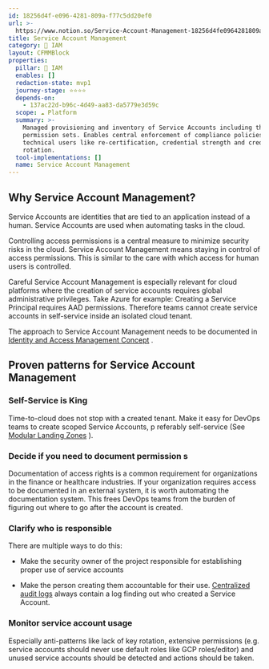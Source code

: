 ```yaml
---
id: 18256d4f-e096-4281-809a-f77c5dd20ef0
url: >-
  https://www.notion.so/Service-Account-Management-18256d4fe0964281809af77c5dd20ef0
title: Service Account Management
category: 🔐 IAM
layout: CFMMBlock
properties:
  pillar: 🔐 IAM
  enables: []
  redaction-state: mvp1
  journey-stage: ⭐️⭐️⭐️⭐️
  depends-on:
    - 137ac22d-b96c-4d49-aa83-da5779e3d59c
  scope: ☁️ Platform
  summary: >-
    Managed provisioning and inventory of Service Accounts including their
    permission sets. Enables central enforcement of compliance policies for
    technical users like re-certification, credential strength and credential
    rotation.
  tool-implementations: []
  name: Service Account Management
---
```


## Why Service Account Management?

Service Accounts are identities that are tied to an application instead of a human. Service Accounts are used when automating tasks in the cloud.

Controlling access permissions is a central measure to minimize security risks in the cloud. Service Account Management means staying in control of access permissions. This is similar to the care with which access for human users is controlled.

Careful Service Account Management is especially relevant for cloud platforms where the creation of service accounts requires global administrative privileges. Take Azure for example: Creating a Service Principal requires AAD permissions. Therefore teams cannot create service accounts in self-service inside an isolated cloud tenant.

The approach to Service Account Management needs to be documented in [Identity and Access Management Concept](/maturity-model/iam/identity-and-access-management-concept.md) .

## Proven patterns for Service Account Management

### Self-Service is King

Time-to-cloud does not stop with a created tenant. Make it easy for DevOps teams to create scoped Service Accounts, p referably self-service (See [Modular Landing Zones](/maturity-model/tenant-management/modular-landing-zones.md) ).

### Decide if you need to document permission s

Documentation of access rights is a common requirement for organizations in the finance or healthcare industries. If your organization requires access to be documented in an external system, it is worth automating the documentation system. This frees DevOps teams from the burden of figuring out where to go after the account is created.

### Clarify who is responsible

There are multiple ways to do this:

- Make the security owner of the project responsible for establishing proper use of service accounts

- Make the person creating them accountable for their use. [Centralized audit logs](/maturity-model/compliance/centralized-audit-logs.md) always contain a log finding out who created a Service Account.

### Monitor service account usage

Especially anti-patterns like lack of key rotation, extensive permissions (e.g. service accounts should never use default roles like GCP roles/editor) and unused service accounts should be detected and actions should be taken.
